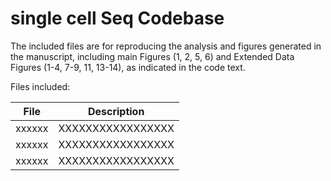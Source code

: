 # single cell Seq Codebase

The included files are for reproducing the analysis and figures generated in the manuscript, including main Figures (1, 2, 5, 6) and Extended Data Figures (1-4, 7-9, 11, 13-14), as indicated in the code text. 

Files included:

File | Description
------------ | -------------
xxxxxx | XXXXXXXXXXXXXXXXX
xxxxxx | XXXXXXXXXXXXXXXXX
xxxxxx | XXXXXXXXXXXXXXXXX

